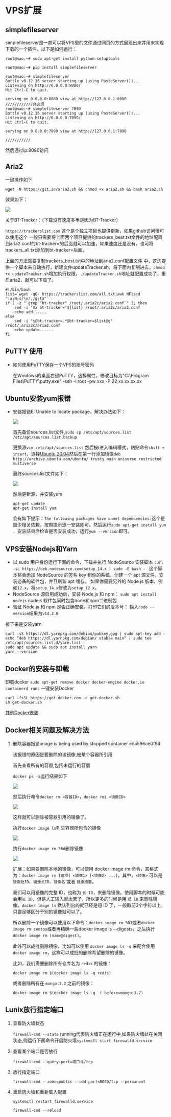 # VPS扩展

## simplefileserver

simplefileserver是一款可以将VPS里的文件通过网页的方式展现出来并用来实现下载的一个插件。以下是如何运行：

```shell
root@mao:~# sudo apt-get install python-setuptools

root@mao:~# pip install simplefileserver

root@mao:~# simplefileserver
Bottle v0.12.16 server starting up (using PasteServer())...
Listening on http://0.0.0.0:8080/
Hit Ctrl-C to quit.

serving on 0.0.0.0:8080 view at http://127.0.0.1:8080
////////////非必须
root@mao:~# simplefileserver 7090
Bottle v0.12.16 server starting up (using PasteServer())...
Listening on http://0.0.0.0:7090/
Hit Ctrl-C to quit.

serving on 0.0.0.0:7090 view at http://127.0.0.1:7090

///////////
```

然后通过ip:8080访问

## Aria2

一键操作如下

```shell
wget -N https://git.io/aria2.sh && chmod +x aria2.sh && bash aria2.sh
```

效果如下：

![](/img/Aria2-1.png)

关于BT-Tracker：（下载没有速度多半是因为BT-Tracker）

`https://trackerslist.com` 这个是个独立项目也提供更新，如果github访问慢可以使用这个
一般只需要将上面两个项目提供的trackers_best.txt文件的地址配置到aria2.conf的bt-tracker=的后面就可以加速，如果速度还是没有，也可将trackers_all.txt添加到bt-tracker=后面。

上面的方法需要复制trackers_best.txt中的地址到aria2.conf配置文件 中，这边提供一个脚本来自动执行，新建文件updateTracker.sh，将下面内复制进去，`chmod +x updateTracker.sh`增加执行权限，`./updateTracker.sh`地址就配置成功了，重启aria2，就可以下载了。

```shell
#!/bin/bash
list=`wget -qO- https://trackerslist.com/all.txt|awk NF|sed ":a;N;s/\n/,/g;ta"`
if [ -z "`grep "bt-tracker" /root/.aria2c/aria2.conf`" ]; then
    sed -i '$a bt-tracker='${list} /root/.aria2c/aria2.conf
    echo add......
else
    sed -i "s@bt-tracker=.*@bt-tracker=$list@g" /root/.aria2c/aria2.conf
    echo update......
fi
```

## PuTTY 使用

* 如何使用PuTTY保存一个VPS的账号密码

  在Windows的桌面右键PuTTY，选择属性，修改目标为"C:\Program Files\PuTTY\putty.exe" -ssh -l root -pw xxx -P 22 xx.xx.xx.xx









## Ubuntu安装yum报错

* 安装报错E: Unable to locate package，解决办法如下：

  ![](/img/yum-1.png)

  首先备份sources.list文件,`sudo cp /etc/apt/sources.list /etc/apt/sources.list.backup`

  更换源`vim /etc/apt/sources.list` 然后按I进入编辑模式，粘贴命令`shift + insert`，选择[Ubuntu 20.04](https://mirrors.tuna.tsinghua.edu.cn/help/ubuntu/)然后在第一行添加镜像`deb http://archive.ubuntu.com/ubuntu/ trusty main universe restricted multiverse`
  
  最终sources.list文件如下：
  
  ![](/img/yum-2.png)
  
  然后更新源，并安装yum
  
  ```shell
  apt-get update
  apt-get install yum
  ```
  
  会有如下提示：`The following packages have unmet dependencies:`这个是缺少相关依赖，按照提示逐一安装即可。然后运行`sudo apt-get install yum `，安装结束后检查是否安装成功，运行`yum --version`即可。

## VPS安装Nodejs和Yarn
- 以 sudo 用户身份运行下面的命令，下载并执行 NodeSource 安装脚本
`curl -sL https://deb.nodesource.com/setup_14.x | sudo -E bash - `
这个脚本将会添加 NodeSource 的签名 key 到你的系统，创建一个 apt 源文件，安装必备的软件包，并且刷新 apt 缓存。 如果你需要另外的 Node.js 版本，例如`12.x`，将`setup_14.x`修改为`setup_12.x`。
- NodeSource 源启用成功后，安装 Node.js 和 npm：
`sudo apt install nodejs`
nodejs 软件包同时包含node和npm二进制包
- 验证 Node.js 和 npm 是否正确安装。打印它们的版本号：
输入`node --version`结果为`v14.2.0`

接下来是安装yarn
```
curl -sS https://dl.yarnpkg.com/debian/pubkey.gpg | sudo apt-key add -
echo ”deb https://dl.yarnpkg.com/debian/ stable main“ | sudo tee /etc/apt/sources.list.d/yarn.list
sudo apt update && sudo apt install yarn
yarn --version
```



## Docker的安装与卸载
卸载docker
`sudo apt-get remove docker docker-engine docker.io containerd runc`
一键安装Docker
```
curl -fsSL https://get.docker.com -o get-docker.sh
sh get-docker.sh
```
[其他Docker安装](https://docs.docker.com/engine/install)



## Docker相关问题及解决方法

1. 删除容器报错image is being used by stopped container eca596ce0f9d

   该报错的原因是要删除的该镜像,被某个容器所引用

   首先查看所有的容器,包括未运行的容器

   `docker ps -a`运行结果如下

   ![](/img/docker-images-1.png)

   然后执行命令`docker rm <容器ID>`，`docker rmi <镜像ID>`

   ![](/img/docker-images-2.png)

   这样就可以删除被容器引用的镜像了。

   执行`docker image ls`列举容器所包含的镜像

   ![](/img/docker-images-3.png)

   执行`docker image rm 56d`删除镜像

   ![](/img/docker-images-4.png)

   扩展：如果要删除本地的镜像，可以使用 docker image rm 命令，其格式为：`docker image rm [选项] <镜像1> [<镜像2> ...]`，其中，`<镜像>` 可以是`镜像短ID`、`镜像长ID`、`镜像名` 或者 `镜像摘要`。

   我们可以用镜像的完整 ID，也称为 `长 ID`，来删除镜像。使用脚本的时候可能会用`长 ID`，但是人工输入就太累了，所以更多的时候是用 `短 ID` 来删除镜像。`docker image ls` 默认列出的就已经是短 ID 了，一般取前3个字符以上，只要足够区分于别的镜像就可以了。

   所以删除一个镜像可以使用以下命令：`docker image rm 501`或者`docker image rm centos`或者再精确一些docker image ls --digests，之后执行`docker image rm (name@digest)`。

   此外可以成批删除镜像，比如可以使用 `docker image ls -q` 来配合使用 `docker image rm`，这样可以成批的删除希望删除的镜像。

   比如，我们需要删除所有仓库名为 `redis` 的镜像：

   `docker image rm $(docker image ls -q redis)`

   或者删除所有在 `mongo:3.2` 之前的镜像：

   `docker image rm $(docker image ls -q -f before=mongo:3.2)`

   

## Lunix放行指定端口

1. 查看防火墙状态

   `firewall-cmd --state` running代表防火墙正在运行中,如果防火墙处在关闭状态,则运行下面命令开启防火墙`systemctl start firewalld.service`

2. 查看某个端口是否放行

   `firewall-cmd --query-port=端口号/tcp`

3. 放行指定端口

   `firewall-cmd --zone=public --add-port=8080/tcp --permanent`

4. 重启防火墙和重新载入配置

   `systemctl restart firewalld.service`

   `firewall-cmd --reload`




